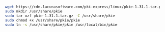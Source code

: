 ﻿```sh
wget https://cdn.lacunasoftware.com/pki-express/linux/pkie-1.31.1.tar.gz
sudo mkdir /usr/share/pkie
sudo tar xzf pkie-1.31.1.tar.gz -C /usr/share/pkie
sudo chmod +x /usr/share/pkie/pkie
sudo ln -s /usr/share/pkie/pkie /usr/local/bin/pkie
```
